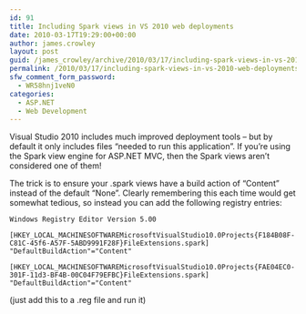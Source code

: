 ```yaml
---
id: 91
title: Including Spark views in VS 2010 web deployments
date: 2010-03-17T19:29:00+00:00
author: james.crowley
layout: post
guid: /james_crowley/archive/2010/03/17/including-spark-views-in-vs-2010-web-deployments.aspx
permalink: /2010/03/17/including-spark-views-in-vs-2010-web-deployments/
sfw_comment_form_password:
  - WR58hnj1veN0
categories:
  - ASP.NET
  - Web Development
---
```

Visual Studio 2010 includes much improved deployment tools &#8211; but by default it only includes files &#8220;needed to run this application&#8221;. If you&#8217;re using the Spark view engine for ASP.NET MVC, then the Spark views aren&#8217;t considered one of them!

The trick is to ensure your .spark views have a build action of &#8220;Content&#8221; instead of the default &#8220;None&#8221;. Clearly remembering this each time would get somewhat tedious, so instead you can add the following registry entries:

    
    
    Windows Registry Editor Version 5.00
    
    [HKEY_LOCAL_MACHINESOFTWAREMicrosoftVisualStudio10.0Projects{F184B08F-C81C-45f6-A57F-5ABD9991F28F}FileExtensions.spark]
    "DefaultBuildAction"="Content"
    
    [HKEY_LOCAL_MACHINESOFTWAREMicrosoftVisualStudio10.0Projects{FAE04EC0-301F-11d3-BF4B-00C04F79EFBC}FileExtensions.spark]
    "DefaultBuildAction"="Content"
    

(just add this to a .reg file and run it)